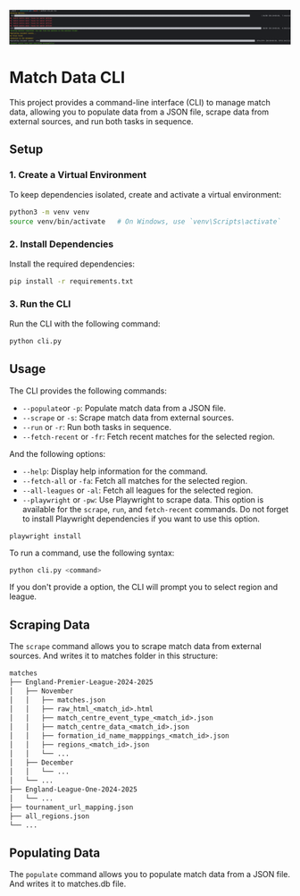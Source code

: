 ![example output](https://github.com/angryfoxx/webscored/blob/main/assets/example_output.png?raw=true)

# Match Data CLI

This project provides a command-line interface (CLI) to manage match data, allowing you to populate data from a JSON file, scrape data from external sources, and run both tasks in sequence.

## Setup

### 1. Create a Virtual Environment

To keep dependencies isolated, create and activate a virtual environment:

```bash
python3 -m venv venv
source venv/bin/activate   # On Windows, use `venv\Scripts\activate`
```

### 2. Install Dependencies

Install the required dependencies:

```bash
pip install -r requirements.txt
```

### 3. Run the CLI

Run the CLI with the following command:

```bash
python cli.py
```

## Usage

The CLI provides the following commands:

- `--populate`or `-p`: Populate match data from a JSON file.
- `--scrape` or `-s`: Scrape match data from external sources.
- `--run` or `-r`: Run both tasks in sequence.
- `--fetch-recent` or `-fr`: Fetch recent matches for the selected region.

And the following options:

- `--help`: Display help information for the command.
- `--fetch-all` or `-fa`: Fetch all matches for the selected region.
- `--all-leagues` or `-al`: Fetch all leagues for the selected region.
- `--playwright` or `-pw`: Use Playwright to scrape data. This option is available for the `scrape`, `run`, and `fetch-recent` commands.
Do not forget to install Playwright dependencies if you want to use this option.
```
playwright install
```

To run a command, use the following syntax:

```bash
python cli.py <command>
```

If you don't provide a option, the CLI will prompt you to select region and league.

## Scraping Data

The `scrape` command allows you to scrape match data from external sources.
And writes it to matches folder in this structure:
```
matches
├── England-Premier-League-2024-2025
│   ├── November
│   │   ├── matches.json
│   │   ├── raw_html_<match_id>.html
│   │   ├── match_centre_event_type_<match_id>.json
│   │   ├── match_centre_data_<match_id>.json
│   │   ├── formation_id_name_mapppings_<match_id>.json
│   │   ├── regions_<match_id>.json
│   │   └── ...
│   ├── December
│   │   └── ...
│   └── ...
├── England-League-One-2024-2025
│   └── ...
├── tournament_url_mapping.json
├── all_regions.json
└── ...
```

## Populating Data

The `populate` command allows you to populate match data from a JSON file. 
And writes it to matches.db file.

